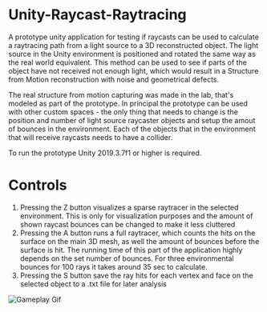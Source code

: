 # Unity-Raycast-Raytracing
A prototype unity application for testing if raycasts can be used to calculate a raytracing path from a light source to a 3D reconstructed object. The light source in the Unity environment is positioned and rotated the same way as the real world equivalent. This method can be used to see if parts of the object have not received not enough light, which would result in a Structure from Motion reconstruction with noise and geometrical defects.

The real structure from motion capturing was made in the lab, that's modeled as part of the prototype. In principal the prototype can be used with other custom spaces - the only thing that needs to change is the position and number of light source raycaster objects and setup the amout of bounces in the environment. Each of the objects that in the environment that will receive raycasts needs to have a collider.

To run the prototype Unity 2019.3.7f1 or higher is required. 

# Controls

1. Pressing the Z button visualizes a sparse raytracer in the selected environment. This is only for visualization purposes and the amount of shown raycast bounces can be changed to make it less cluttered
2. Pressing the A button runs a full raytracer, which counts the hits on the surface on the main 3D mesh, as well the amount of bounces before the surface is hit. The running time of this part of the application highly depends on the set number of bounces. For three environmental bounces for 100 rays it takes around 35 sec to calculate.
3. Pressing the S button save the ray hits for each vertex and face on the selected object to a .txt file for later analysis


![Gameplay Gif](GameImages/RayCastRaytracer.gif)
